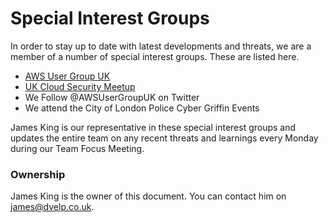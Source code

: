 # Special Interest Groups

In order to stay up to date with latest developments and threats, we are a
member of a number of special interest groups. These are listed here.

* [AWS User Group UK](https://www.meetup.com/AWSUGUK/)
* [UK Cloud Security Meetup](https://www.meetup.com/Cloud-Security-Meetup/)
* We Follow @AWSUserGroupUK on Twitter
* We attend the City of London Police Cyber Griffin Events

James King is our representative in these special interest groups and updates 
the entire team on any recent threats and learnings every Monday during our
Team Focus Meeting.

### Ownership

James King is the owner of this document. You can contact him on
<james@dvelp.co.uk>.
